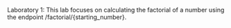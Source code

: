 Laboratory 1: This lab focuses on calculating the factorial of a number using the endpoint /factorial/{starting_number}.
